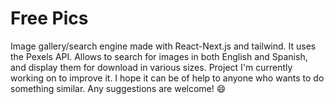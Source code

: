 # Free Pics

Image gallery/search engine made with React-Next.js and tailwind. It uses the Pexels API. Allows to search for images in both English and Spanish, and display them for download in various sizes. Project I'm currently working on to improve it. I hope it can be of help to anyone who wants to do something similar. Any suggestions are welcome! 😄